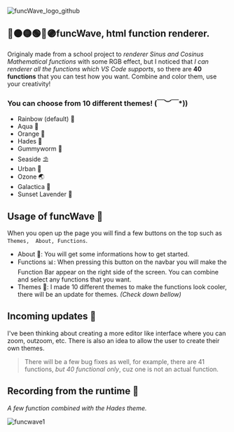 ![funcWave_logo_github](https://github.com/nikkeisadev/funcWave/assets/137056695/6bb22354-ff61-405d-9000-6b37554aa909) 

## 🔴🟠🟡🟢🔵🟣funcWave, html function renderer.
Originaly made from a school project to *renderer Sinus and Cosinus Mathematical functions* with some RGB effect, but I noticed that *I can renderer all the functions which VS Code supports*, so there are **40 functions** that you can test how you want. Combine and color them, use your creativity!

### You can choose from 10 different themes! \(￣︶￣*\))
- Rainbow (default) 🌈
- Aqua 🌊
- Orange 🍊
- Hades 💎
- Gummyworm 🐛
- Seaside ⛱
- Urban 🔩
- Ozone 🌏
- Galactica 🌌
- Sunset Lavender 🌅

## Usage of funcWave 🌊
When you open up the page you will find a few buttons on the top such as `Themes,  About, Functions`.
- About 📑: You will get some informations how to get started.
- Functions 📊: When pressing this button on the navbar you will make the Function Bar appear on the right side of the screen. You can combine and select any functions that you want.
- Themes 📕: I made 10 different themes to make the functions look cooler, there will be an update for themes. *(Check down bellow)*
  
## Incoming updates 🧩
I've been thinking about creating a more editor like interface where you can zoom, outzoom, etc.
There is also an idea to allow the user to create their own themes.
> There will be a few bug fixes as well, for example, there are 41 functions, *but 40 functional only*, cuz one is not an actual function.
 
## Recording from the runtime 🎥
*A few function combined with the Hades theme.*

![funcwave1](https://github.com/nikkeisadev/funcWave/assets/137056695/645f76b6-5e05-46ad-b1c0-77e38c584477)
